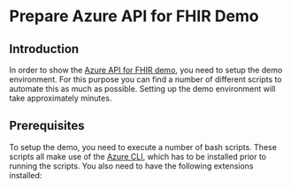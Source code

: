 # Prepare Azure API for FHIR Demo

## Introduction
In order to show the [Azure API for FHIR demo](./Demo-Showtime.md), you need to setup the demo environment. For this purpose you can find a number of different scripts to automate this as much as possible. Setting up the demo environment will take approximately <TODO> minutes.
## Prerequisites
To setup the demo, you need to execute a number of bash scripts. These scripts all make use of the [Azure CLI](https://docs.microsoft.com/en-us/cli/azure/install-azure-cli), which has to be installed prior to running the scripts. You also need to have the following extensions installed:
